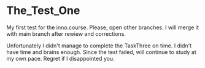 # The_Test_One
My first test for the inno.course.
Please, open other branches. I will merge it with main branch after rewiew and corrections.

Unfortunately I didn't manage to complete the TaskThree on time. I didn't have time and brains enough.
Since the test failed, will continue to study at my own pace. Regret if I disappointed you.
